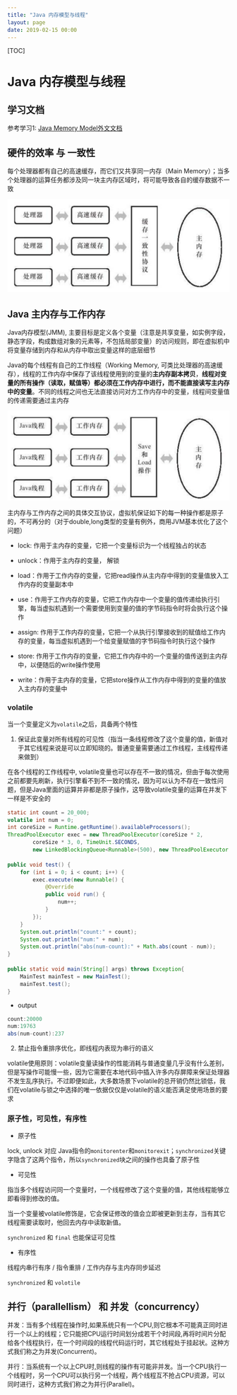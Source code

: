 ```yaml
---
title: "Java 内存模型与线程"
layout: page
date: 2019-02-15 00:00
---
```


[TOC]

# Java 内存模型与线程

## 学习文档

参考学习1: <a target='_blank' href='http://tutorials.jenkov.com/java-concurrency/java-memory-model.html'>Java Memory Model外文文档</a>

## 硬件的效率 与 一致性

每个处理器都有自己的高速缓存，而它们又共享同一内存（Main Memory）；当多个处理器的运算任务都涉及同一块主内存区域时，将可能导致各自的缓存数据不一致

![](../../content/java_jvm/imgs/mem_cache.png)

## Java 主内存与工作内存

Java内存模型(JMM), 主要目标是定义各个变量（注意是共享变量，如实例字段，静态字段，构成数组对象的元素等，不包括局部变量）的访问规则，即在虚拟机中将变量存储到内存和从内存中取出变量这样的底层细节

Java的每个线程有自己的工作线程（Working Memory, 可类比处理器的高速缓存），线程的工作内存中保存了该线程使用到的变量的**主内存副本拷贝**，**线程对变量的所有操作（读取，赋值等）都必须在工作内存中进行，而不能直接读写主内存中的变量**。不同的线程之间也无法直接访问对方工作内存中的变量，线程间变量值的传递需要通过主内存

![](../../content/java_jvm/imgs/java_working_mem.png)

主内存与工作内存之间的具体交互协议，虚拟机保证如下的每一种操作都是原子的，不可再分的（对于double,long类型的变量有例外，商用JVM基本优化了这个问题）

* lock: 作用于主内存的变量，它把一个变量标识为一个线程独占的状态

* unlock：作用于主内存的变量， 解锁

* load：作用于工作内存的变量，它把read操作从主内存中得到的变量值放入工作内存的变量副本中

* use：作用于工作内存的变量，它把工作内存中一个变量的值传递给执行引擎，每当虚拟机遇到一个需要使用到变量的值的字节码指令时将会执行这个操作

* assign: 作用于工作内存的变量，它把一个从执行引擎接收到的赋值给工作内存的变量，每当虚拟机遇到一个给变量赋值的字节码指令时执行这个操作

* store: 作用于工作内存的变量，它把工作内存中的一个变量的值传送到主内存中，以便随后的write操作使用

* write：作用于主内存的变量，它把store操作从工作内存中得到的变量的值放入主内存的变量中

### volatile

当一个变量定义为`volatile`之后，具备两个特性

1. 保证此变量对所有线程的可见性（指当一条线程修改了这个变量的值，新值对于其它线程来说是可以立即知晓的。普通变量需要通过工作线程，主线程传递来做到）

在各个线程的工作线程中, volatile变量也可以存在不一致的情况，但由于每次使用之前都要先刷新，执行引擎看不到不一致的情况，因为可以认为不存在一致性问题，但是Java里面的运算并非都是原子操作，这导致volatile变量的运算在并发下一样是不安全的

```java
static int count = 20_000;
volatile int num = 0;
int coreSize = Runtime.getRuntime().availableProcessors();
ThreadPoolExecutor exec = new ThreadPoolExecutor(coreSize * 2,
        coreSize * 3, 0, TimeUnit.SECONDS,
        new LinkedBlockingQueue<Runnable>(500), new ThreadPoolExecutor.CallerRunsPolicy());

public void test() {
    for (int i = 0; i < count; i++) {
        exec.execute(new Runnable() {
            @Override
            public void run() {
                num++;
            }
        });
    }
    System.out.println("count:" + count);
    System.out.println("num:" + num);
    System.out.println("abs(num-count):" + Math.abs(count - num));
}

public static void main(String[] args) throws Exception{
    MainTest mainTest = new MainTest();
    mainTest.test();
}
```

* output

```java
count:20000
num:19763
abs(num-count):237
```

2. 禁止指令重排序优化，即线程内表现为串行的语义

volatile使用原则：volatile变量读操作的性能消耗与普通变量几乎没有什么差别，但是写操作可能慢一些，因为它需要在本地代码中插入许多内存屏障来保证处理器不发生乱序执行。不过即便如此，大多数场景下volatile的总开销仍然比锁低，我们在volatile与锁之中选择的唯一依据仅仅是volatile的语义能否满足使用场景的要求

### 原子性，可见性，有序性

* 原子性

lock, unlock 对应 Java指令的`monitorenter`和`monitorexit`；`synchronized`关键字隐含了这两个指令，所以`synchronized`块之间的操作也具备了原子性

* 可见性

指当多个线程访问同一个变量时，一个线程修改了这个变量的值，其他线程能够立即看得到修改的值。

当一个变量被volatile修饰是，它会保证修改的值会立即被更新到主存，当有其它线程需要读取时，他回去内存中读取新值。

`synchronized` 和 `final` 也能保证可见性

* 有序性

线程内串行有序 / 指令重排 / 工作内存与主内存同步延迟

`synchronized` 和 `volotile`

## 并行（parallellism） 和 并发（concurrency）

并发：当有多个线程在操作时,如果系统只有一个CPU,则它根本不可能真正同时进行一个以上的线程；它只能把CPU运行时间划分成若干个时间段,再将时间片分配给各个线程执行，在一个时间段的线程代码运行时，其它线程处于挂起状。这种方式我们称之为并发(Concurrent)。

并行：当系统有一个以上CPU时,则线程的操作有可能非并发。当一个CPU执行一个线程时，另一个CPU可以执行另一个线程，两个线程互不抢占CPU资源，可以同时进行，这种方式我们称之为并行(Parallel)。

